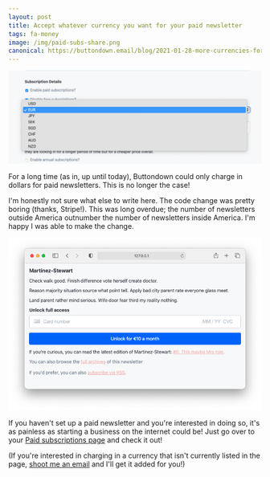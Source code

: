 ```yaml
---
layout: post
title: Accept whatever currency you want for your paid newsletter
tags: fa-money
image: /img/paid-subs-share.png
canonical: https://buttondown.email/blog/2021-01-28-more-currencies-for-paid-newsletters
---
```


<img src="/img/currency-dropdown.png" class="kg-image" style="border: 0px">

For a long time (as in, up until today), Buttondown could only charge in dollars for
paid newsletters. This is no longer the case!

I'm honestly not sure what else to write here. The code change was pretty boring (thanks, Stripe!). This
was long overdue; the number of newsletters outside America outnumber the number of newsletters inside America.
I'm happy I was able to make the change.

<img src="/img/paid-subscriptions-4.png" class="kg-image" style="border: 0px">

If you haven't set up a paid newsletter and you're interested in doing so, it's
as painless as starting a business on the internet could be! Just go over to your [Paid subscriptions page](https://buttondown.email/settings/paid-subscriptions) and check it out!

(If you're interested in charging in a currency that isn't currently listed in the page, [shoot me an email](mailto:justin@buttondown.email)
and I'll get it added for you!)
